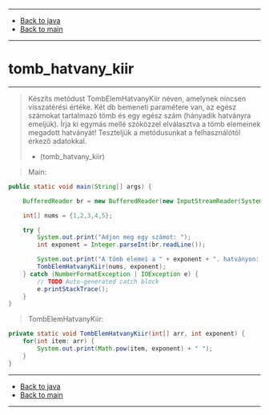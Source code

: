 
---

- [Back to java](../../java.md)
- [Back to main](../../../../README.md)

---

# tomb_hatvany_kiir

---

> Készíts metódust TombElemHatvanyKiir néven, amelynek nincsen visszatérési értéke.
> Két db bemeneti paramétere van, az egész számokat tartalmazó tömb és egy egész szám 
> (hányadik hatványra emeljük). 
> Írja ki egymás mellé szóközzel elválasztva a tömb elemeinek megadott hatványát!
> Teszteljük a metódusunkat a felhasználótól érkező adatokkal.
> - (tomb_hatvany_kiir)

> Main:

```java
public static void main(String[] args) {

	BufferedReader br = new BufferedReader(new InputStreamReader(System.in));

	int[] nums = {1,2,3,4,5};

	try {
		System.out.print("Adjon meg egy számot: ");
		int exponent = Integer.parseInt(br.readLine());

		System.out.print("A tömb elemei a " + exponent + ". hatványon: ");
		TombElemHatvanyKiir(nums, exponent);
	} catch (NumberFormatException | IOException e) {
		// TODO Auto-generated catch block
		e.printStackTrace();
	}
}
```

> TombElemHatvanyKiir:

```java
private static void TombElemHatvanyKiir(int[] arr, int exponent) {
	for(int item: arr) {
		System.out.print(Math.pow(item, exponent) + " ");
	}
}
```

---

- [Back to java](../../java.md)
- [Back to main](../../../../README.md)

---